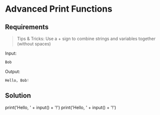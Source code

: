 # Advanced Print Functions
## Requirements
> Tips & Tricks: Use a + sign to combine strings and variables together (without spaces)

Input:
```python
Bob
```

Output:
```python
Hello, Bob!
```
## Solution


print('Hello, ' + input() + '!')
print('Hello, ' + input() + '!')
